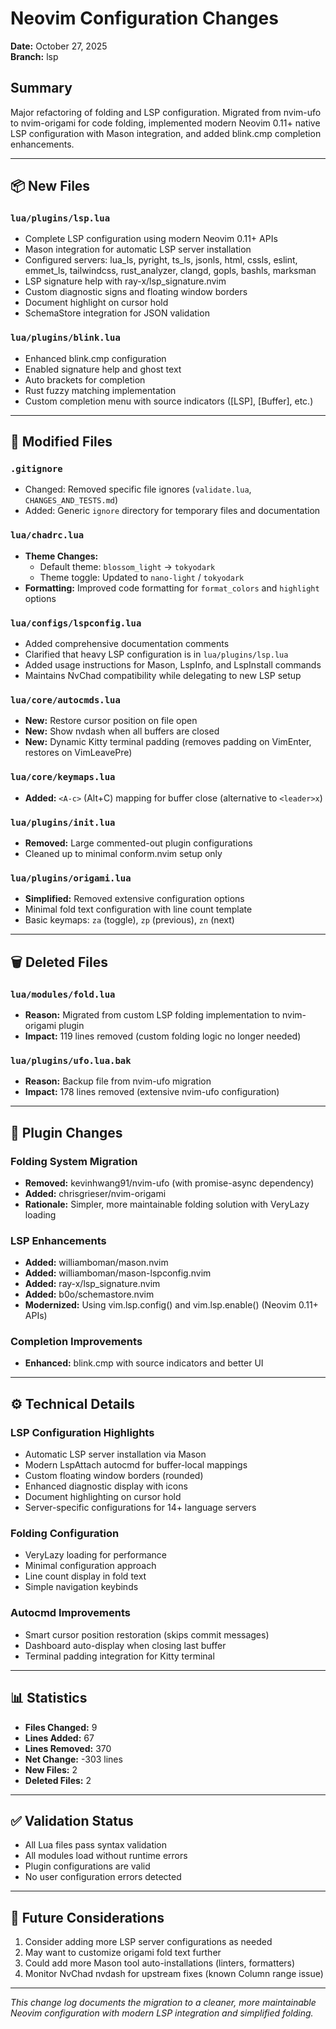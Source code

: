 # Neovim Configuration Changes
**Date:** October 27, 2025  
**Branch:** lsp

## Summary
Major refactoring of folding and LSP configuration. Migrated from nvim-ufo to nvim-origami for code folding, implemented modern Neovim 0.11+ native LSP configuration with Mason integration, and added blink.cmp completion enhancements.

---

## 📦 New Files

### `lua/plugins/lsp.lua`
- Complete LSP configuration using modern Neovim 0.11+ APIs
- Mason integration for automatic LSP server installation
- Configured servers: lua_ls, pyright, ts_ls, jsonls, html, cssls, eslint, emmet_ls, tailwindcss, rust_analyzer, clangd, gopls, bashls, marksman
- LSP signature help with ray-x/lsp_signature.nvim
- Custom diagnostic signs and floating window borders
- Document highlight on cursor hold
- SchemaStore integration for JSON validation

### `lua/plugins/blink.lua`
- Enhanced blink.cmp configuration
- Enabled signature help and ghost text
- Auto brackets for completion
- Rust fuzzy matching implementation
- Custom completion menu with source indicators ([LSP], [Buffer], etc.)

---

## 🔧 Modified Files

### `.gitignore`
- Changed: Removed specific file ignores (`validate.lua`, `CHANGES_AND_TESTS.md`)
- Added: Generic `ignore` directory for temporary files and documentation

### `lua/chadrc.lua`
- **Theme Changes:**
  - Default theme: `blossom_light` → `tokyodark`
  - Theme toggle: Updated to `nano-light` / `tokyodark`
- **Formatting:** Improved code formatting for `format_colors` and `highlight` options

### `lua/configs/lspconfig.lua`
- Added comprehensive documentation comments
- Clarified that heavy LSP configuration is in `lua/plugins/lsp.lua`
- Added usage instructions for Mason, LspInfo, and LspInstall commands
- Maintains NvChad compatibility while delegating to new LSP setup

### `lua/core/autocmds.lua`
- **New:** Restore cursor position on file open
- **New:** Show nvdash when all buffers are closed
- **New:** Dynamic Kitty terminal padding (removes padding on VimEnter, restores on VimLeavePre)

### `lua/core/keymaps.lua`
- **Added:** `<A-c>` (Alt+C) mapping for buffer close (alternative to `<leader>x`)

### `lua/plugins/init.lua`
- **Removed:** Large commented-out plugin configurations
- Cleaned up to minimal conform.nvim setup only

### `lua/plugins/origami.lua`
- **Simplified:** Removed extensive configuration options
- Minimal fold text configuration with line count template
- Basic keymaps: `za` (toggle), `zp` (previous), `zn` (next)

---

## 🗑️ Deleted Files

### `lua/modules/fold.lua`
- **Reason:** Migrated from custom LSP folding implementation to nvim-origami plugin
- **Impact:** 119 lines removed (custom folding logic no longer needed)

### `lua/plugins/ufo.lua.bak`
- **Reason:** Backup file from nvim-ufo migration
- **Impact:** 178 lines removed (extensive nvim-ufo configuration)

---

## 🔄 Plugin Changes

### Folding System Migration
- **Removed:** kevinhwang91/nvim-ufo (with promise-async dependency)
- **Added:** chrisgrieser/nvim-origami
- **Rationale:** Simpler, more maintainable folding solution with VeryLazy loading

### LSP Enhancements
- **Added:** williamboman/mason.nvim
- **Added:** williamboman/mason-lspconfig.nvim
- **Added:** ray-x/lsp_signature.nvim
- **Added:** b0o/schemastore.nvim
- **Modernized:** Using vim.lsp.config() and vim.lsp.enable() (Neovim 0.11+ APIs)

### Completion Improvements
- **Enhanced:** blink.cmp with source indicators and better UI

---

## ⚙️ Technical Details

### LSP Configuration Highlights
- Automatic LSP server installation via Mason
- Modern LspAttach autocmd for buffer-local mappings
- Custom floating window borders (rounded)
- Enhanced diagnostic display with icons
- Document highlighting on cursor hold
- Server-specific configurations for 14+ language servers

### Folding Configuration
- VeryLazy loading for performance
- Minimal configuration approach
- Line count display in fold text
- Simple navigation keybinds

### Autocmd Improvements
- Smart cursor position restoration (skips commit messages)
- Dashboard auto-display when closing last buffer
- Terminal padding integration for Kitty terminal

---

## 📊 Statistics
- **Files Changed:** 9
- **Lines Added:** 67
- **Lines Removed:** 370
- **Net Change:** -303 lines
- **New Files:** 2
- **Deleted Files:** 2

---

## ✅ Validation Status
- All Lua files pass syntax validation
- All modules load without runtime errors
- Plugin configurations are valid
- No user configuration errors detected

---

## 🎯 Future Considerations
1. Consider adding more LSP server configurations as needed
2. May want to customize origami fold text further
3. Could add more Mason tool auto-installations (linters, formatters)
4. Monitor NvChad nvdash for upstream fixes (known Column range issue)

---

*This change log documents the migration to a cleaner, more maintainable Neovim configuration with modern LSP integration and simplified folding.*
